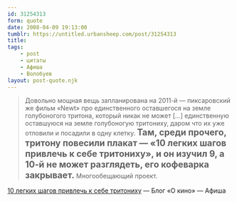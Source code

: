 ```yaml
---
id: 31254313
form: quote
date: 2008-04-09 19:13:00
tumblr: https://untitled.urbansheep.com/post/31254313
title: 
tags:
    - post
    - цитаты
    - Афиша
    - Волобуев
layout: post-quote.njk
---
```


<blockquote>
Довольно мощная вещь запланирована на 2011-й&nbsp;— пиксаровский же фильм «Newt» про единственного оставшегося на земле голубоногого тритона, который никак не может [&hellip;] единственную оставшуюся на земле голубоногую тритониху, даром что их уже отловили и посадили в одну клетку. <strong style="font-size:1.4em;">Там, среди прочего, тритону повесили плакат&nbsp;— «10 легких шагов привлечь к себе тритониху», и он изучил 9, а 10-й не может разглядеть, его кофеварка закрывает.</strong> Многообещающий проект.
</blockquote>

<a href="http://www.afisha.ru/blogcomments/1539/page1/">10 легких шагов привлечь к себе тритониху</a> — Блог «О кино» — Афиша
